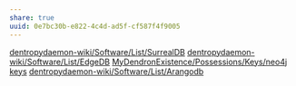 ```yaml
---
share: true
uuid: 0e7bc30b-e822-4c4d-ad5f-cf587f4f9005
---
```

[dentropydaemon-wiki/Software/List/SurrealDB](/undefined)
[dentropydaemon-wiki/Software/List/EdgeDB](/undefined)
[MyDendronExistence/Possessions/Keys/neo4j keys](/undefined)
[dentropydaemon-wiki/Software/List/Arangodb](/undefined)